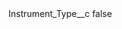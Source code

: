<?xml version="1.0" encoding="UTF-8"?>
<CustomMetadata xmlns="http://soap.sforce.com/2006/04/metadata">
    <label>Instrument_Type__c</label>
    <protected>false</protected>
</CustomMetadata>
